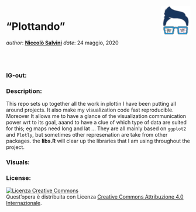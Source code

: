 
<!-- README.md is generated from README.Rmd. Please edit that file -->

<img src="logo.png" align="right" height="80" />

# “Plottando”

*author*: **[Niccolò Salvini](https://niccolosalvini.netlify.app/)**
*date*: 24 maggio, 2020

<br> <br>

### IG-out:

### Description:

This repo sets up together all the work in plottin I have been putting
all around projects. It also make my visualization code fast
reproducible. Moreover It allows me to have a glance of the
visualization communication power wrt to its goal, aaand to have a clue
of which type of data are suited for this; eg maps need long and lat …
They are all mainly based on `ggplot2` and `Plotly`, but sometimes other
represenation are take from other packages. the **libs.R** will clear up
the libraries that I am using throughout the
project.

### Visuals:

### License:

<a rel="license" href="http://creativecommons.org/licenses/by/4.0/"><img alt="Licenza Creative Commons" style="border-width:0" src="https://i.creativecommons.org/l/by/4.0/88x31.png" /></a><br />Quest’opera
è distribuita con Licenza
<a rel="license" href="http://creativecommons.org/licenses/by/4.0/">Creative
Commons Attribuzione 4.0 Internazionale</a>.
